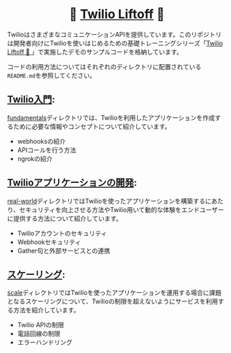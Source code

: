 <h1 align="center">🚀 <a href="https://www.twilio.com/go/liftoff-stage1-dev-webinar-Japan-1">Twilio Liftoff</a> 🚀</h1>

TwilioはさまざまなコミュニケーションAPIを提供しています。このリポジトリは開発者向けにTwilioを使いはじめるための基礎トレーニングシリーズ「[Twilio Liftoff 🚀  ](https://www.twilio.com/go/liftoff-stage1-dev-webinar-Japan-1)」で実施したデモのサンプルコードを格納しています。

コードの利用方法についてはそれぞれのディレクトリに配置されている`README.md`を参照してください。

## [Twilio入門](fundamentals):

[fundamentals](./fundamentals)ディレクトリでは、Twilioを利用したアプリケーションを作成するために必要な情報やコンセプトについて紹介しています。

* webhooksの紹介
* APIコールを行う方法
* ngrokの紹介


## [Twilioアプリケーションの開発](./real-world):

[real-world](./real-world)ディレクトリではTwilioを使ったアプリケーションを構築するにあたり、セキュリティを向上させる方法やTwilio用いて動的な体験をエンドユーザーに提供する方法について紹介しています。

* Twilioアカウントのセキュリティ
* Webhookセキュリティ
* Gather句と外部サービスとの連携

## [スケーリング](./scale):

[scale](./scale)ディレクトリではTwilioを使ったアプリケーションを運用する場合に課題となるスケーリングについて、Twilioの制限を超えないようにサービスを利用する方法を紹介しています。

* Twilio APIの制限
* 電話回線の制限
* エラーハンドリング